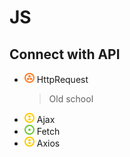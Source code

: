 # JS
## Connect with API
- ![](../../-/3.png) HttpRequest
    > Old school
- ![](../../-/2.png) Ajax
- ![](../../-/1.png) Fetch
- ![](../../-/2.png) Axios